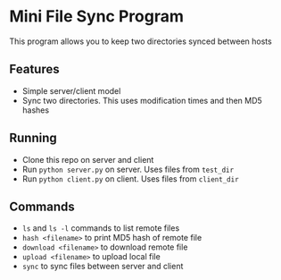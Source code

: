 # Mini File Sync Program

This program allows you to keep two directories synced between hosts

## Features

- Simple server/client model
- Sync two directories. This uses modification times and then MD5 hashes

## Running

- Clone this repo on server and client
- Run `python server.py` on server. Uses files from `test_dir`
- Run `python client.py` on client. Uses files from `client_dir`

## Commands

- `ls` and `ls -l` commands to list remote files
- `hash <filename>` to print MD5 hash of remote file
- `download <filename>` to download remote file
- `upload <filename>` to upload local file
- `sync` to sync files between server and client
